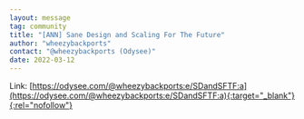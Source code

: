 ```yaml
---
layout: message
tag: community
title: "[ANN] Sane Design and Scaling For The Future"
author: "wheezybackports"	
contact: "@wheezybackports (Odysee)"
date: 2022-03-12
---
```


Link: [https://odysee.com/@wheezybackports:e/SDandSFTF:a](https://odysee.com/@wheezybackports:e/SDandSFTF:a){:target="_blank"}{:rel="nofollow"}
